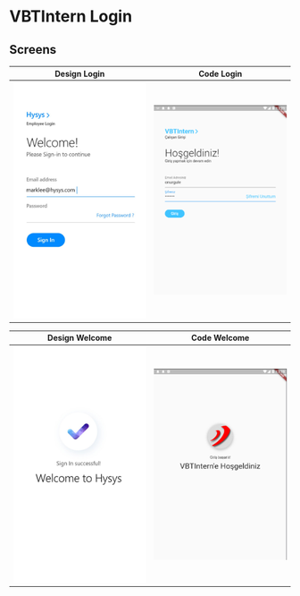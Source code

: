 # VBTIntern Login 

##  Screens

Design Login| Code Login
:-------------------------:|:-------------------------:
<img width="250px" src="https://raw.githubusercontent.com/VBT-Intership/MOmer-FlutterLogin/master/readme_assets/design_login.jpg"> | <img width="250px" src="https://github.com/VBT-Intership/OnurOG-FlutterLogin/blob/master/assets/vbti_1.png"> 

Design Welcome| Code Welcome
:-------------------------:|:-------------------------:
<img width="250px" src="https://raw.githubusercontent.com/VBT-Intership/MOmer-FlutterLogin/master/readme_assets/design_welcome.jpg"> | <img width="250px" src="https://github.com/VBT-Intership/OnurOG-FlutterLogin/blob/master/assets/vbti_2.png"> 
